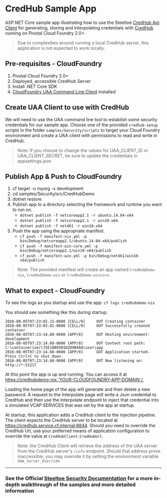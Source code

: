 ﻿# CredHub Sample App

ASP.NET Core sample app illustrating how to use the Steeltoe [CredHub Api Client](https://github.com/SteeltoeOSS/Security) for generating, storing and interpolating credentials with [CredHub](https://github.com/cloudfoundry-incubator/credhub) running on Pivotal Cloud Foundry 2.0+.

> Due to complexities around running a local CredHub server, this application is not expected to work locally.

## Pre-requisites - CloudFoundry

1. Pivotal Cloud Foundry 2.0+
1. Deployed, accessible CredHub Server
1. Install .NET Core SDK
1. [CloudFoundry UAA Command Line Client](https://github.com/cloudfoundry/cf-uaac) installed

## Create UAA Client to use with CredHub

We will need to use the UAA command line tool to establish some security credentials for our sample app. Choose one of the provided `credhub-setup` scripts in the folder `samples/Security/scripts` to target your Cloud Foundry environment and create a UAA client with permissions to read and write in CredHub.

> Note: If you choose to change the values for UAA_CLIENT_ID or UAA_CLIENT_SECRET, be sure to update the credentials in appsettings.json

## Publish App & Push to CloudFoundry

1. cf target -o myorg -s development
1. cd samples/Security/src/CredHubDemo
1. dotnet restore
1. Publish app to a directory selecting the framework and runtime you want to run on.
    * `dotnet publish -f netcoreapp2.1 -r ubuntu.14.04-x64`
    * `dotnet publish -f netcoreapp2.1 -r win10-x64`
    * `dotnet publish -f net461 -r win10-x64`
1. Push the app using the appropriate manifest.
    * `cf push -f manifest-nix.yml -p bin/Debug/netcoreapp2.1/ubuntu.14.04-x64/publish`
    * `cf push -f manifest-win-core.yml -p bin/Debug/netcoreapp2.1/win10-x64/publish`
    * `cf push -f manifest-win.yml -p bin/Debug/net461/win10-x64/publish`

> Note: The provided manifest will create an app named `CredHubDemo-nix`, `CredHubDemo-win` or `CredHubDemo-wincore`.

## What to expect - CloudFoundry

To see the logs as you startup and use the app: `cf logs credhubdemo-nix`

You should see something like this during startup:

```text
2016-08-05T07:23:02.15-0600 [CELL/0]     OUT Creating container
2016-08-05T07:23:03.81-0600 [CELL/0]     OUT Successfully created container
2016-08-05T07:23:14.68-0600 [APP/0]      OUT Hosting environment: development
2016-08-05T07:23:14.68-0600 [APP/0]      OUT Content root path: C:\containerizer\75E10B9301D2D9B4A8\user\app
2016-08-05T07:23:14.68-0600 [APP/0]      OUT Application started. Press Ctrl+C to shut down.
2016-08-05T07:23:14.68-0600 [APP/0]      OUT Now listening on: http://*:51217
```

At this point the app is up and running.  You can access it at <https://credhubdemo-nix.`YOUR-CLOUDFOUNDRY-APP-DOMAIN`/.>

Loading the home page of the app will generate and then delete a new password. A request to the Interpolate page will write a Json credential to CredHub and then use the Interpolate endpoint to inject that credential into a simulated VCAP:SERVICES that was set by the app at startup.

At startup, this application adds a CredHub client to the injection pipeline. The client expects the CredHub server to be located at <https://credhub.service.cf.internal:8844>. Should you need to override the CredHub Url, use your preferred means of application configuration to override the value at `CredHubClient:CredHubUrl`.

> Note: the CredHub Client will retrieve the address of the UAA server from the CredHub server's `/info` endpoint. Should that address prove inaccessible, you may override it by setting the environment variable `UAA_Server_Override`

---

### See the Official [Steeltoe Security Documentation](https://steeltoe.io/docs/steeltoe-security) for a more in-depth walkthrough of the samples and more detailed information